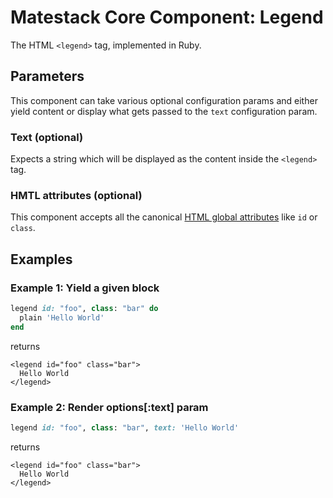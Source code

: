 # Matestack Core Component: Legend

The HTML `<legend>` tag, implemented in Ruby.

## Parameters

This component can take various optional configuration params and either yield content or display what gets passed to the `text` configuration param.

### Text \(optional\)

Expects a string which will be displayed as the content inside the `<legend>` tag.

### HMTL attributes \(optional\)

This component accepts all the canonical [HTML global attributes](https://www.w3schools.com/tags/ref_standardattributes.asp) like `id` or `class`.

## Examples

### Example 1: Yield a given block

```ruby
legend id: "foo", class: "bar" do
  plain 'Hello World'
end
```

returns

```markup
<legend id="foo" class="bar">
  Hello World
</legend>
```

### Example 2: Render options\[:text\] param

```ruby
legend id: "foo", class: "bar", text: 'Hello World'
```

returns

```markup
<legend id="foo" class="bar">
  Hello World
</legend>
```

